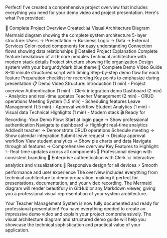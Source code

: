 Perfect! I've created a comprehensive project overview that includes everything you need for your demo video and project presentation. Here's what I've provided:

🎯 Complete Project Overview Created:
📊 Visual Architecture Diagram
Mermaid diagram showing the complete system architecture
5-layer structure: Users → Presentation → Business Logic → Data → External Services
Color-coded components for easy understanding
Connection flows showing data relationships
🚀 Detailed Project Explanation
Complete feature breakdown of all 6 core modules
Technical architecture with modern stack details
Project structure showing file organization
Design system with your burgundy/dark blue theme
🎥 Complete Demo Video Guide
8-10 minute structured script with timing
Step-by-step demo flow for each feature
Preparation checklist for recording
Key points to emphasize during presentation
📋 Demo Video Structure:
Introduction (1 min) - Project overview
Authentication (1 min) - Clerk integration demo
Dashboard (2 min) - Analytics and real-time updates
Teacher Management (2 min) - CRUD operations
Meeting System (1.5 min) - Scheduling features
Leave Management (1.5 min) - Approval workflow
Student Analytics (1 min) - Visual data
Technical Highlights (1 min) - Modern stack
🎬 Ready for Recording:
Your Demo Flow:
Start at login page → Show professional authentication
Navigate to dashboard → Highlight real-time analytics
Add/edit teacher → Demonstrate CRUD operations
Schedule meeting → Show calendar integration
Submit leave request → Display approval workflow
View student analytics → Show pie charts and data
Navigate through all features → Comprehensive overview
Key Features to Highlight:
✨ Real-time updates across all components
🎨 Professional design with consistent branding
🔐 Enterprise authentication with Clerk
📊 Interactive analytics and visualizations
📱 Responsive design for all devices
⚡ Smooth performance and user experience
The overview includes everything from technical architecture to demo preparation, making it perfect for presentations, documentation, and your video recording. The Mermaid diagram will render beautifully in GitHub or any Markdown viewer, giving you a professional visual representation of your system architecture.

Your Teacher Management System is now fully documented and ready for professional presentation! You have everything needed to create an impressive demo video and explain your project comprehensively. The visual architecture diagram and structured demo guide will help you showcase the technical sophistication and practical value of your application.
